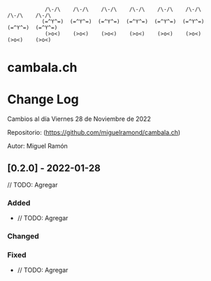                 /\-/\    /\-/\    /\-/\    /\-/\    /\-/\    /\-/\    /\-/\    /\-/\
               (=^Y^=)  (=^Y^=)  (=^Y^=)  (=^Y^=)  (=^Y^=)  (=^Y^=)  (=^Y^=)  (=^Y^=)
                (>o<)    (>o<)    (>o<)    (>o<)    (>o<)    (>o<)    (>o<)    (>o<)

# cambala.ch

# Change Log
Cambios al día Viernes 28 de Noviembre de 2022

Repositorio: (https://github.com/miguelramond/cambala.ch)

Autor: Miguel Ramón

## [0.2.0] - 2022-01-28

// TODO: Agregar

### Added
- // TODO: Agregar

### Changed

### Fixed
- // TODO: Agregar